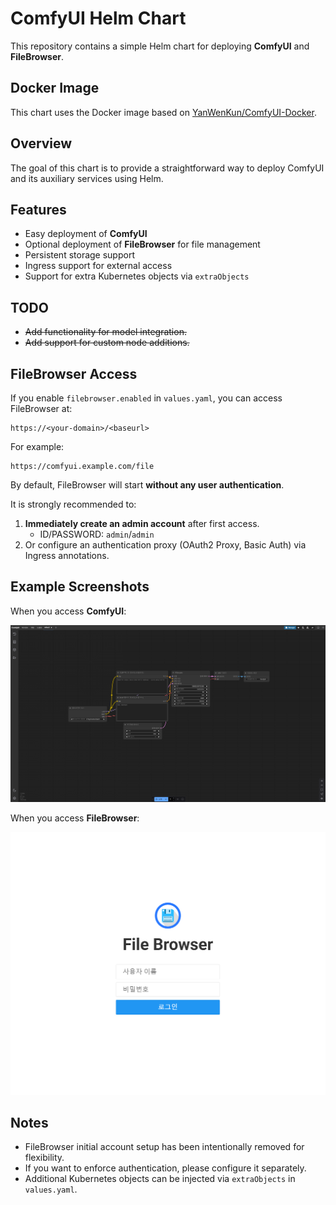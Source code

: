 # ComfyUI Helm Chart

This repository contains a simple Helm chart for deploying **ComfyUI** and **FileBrowser**.

## Docker Image

This chart uses the Docker image based on [YanWenKun/ComfyUI-Docker](https://github.com/YanWenKun/ComfyUI-Docker).

## Overview

The goal of this chart is to provide a straightforward way to deploy ComfyUI and its auxiliary services using Helm.

## Features

- Easy deployment of **ComfyUI**
- Optional deployment of **FileBrowser** for file management
- Persistent storage support
- Ingress support for external access
- Support for extra Kubernetes objects via `extraObjects`

## TODO

- ~~Add functionality for model integration.~~
- ~~Add support for custom node additions.~~

## FileBrowser Access

If you enable `filebrowser.enabled` in `values.yaml`, you can access FileBrowser at:

```
https://<your-domain>/<baseurl>
```

For example:
```
https://comfyui.example.com/file
```

By default, FileBrowser will start **without any user authentication**.

It is strongly recommended to:

1. **Immediately create an admin account** after first access.
   * ID/PASSWORD: `admin`/`admin`
2. Or configure an authentication proxy (OAuth2 Proxy, Basic Auth) via Ingress annotations.

## Example Screenshots

When you access **ComfyUI**:

![ComfyUI Screenshot](resources/image/comfyui.png)

When you access **FileBrowser**:

![FileBrowser Screenshot](resources/image/filebrowser.png)

## Notes

- FileBrowser initial account setup has been intentionally removed for flexibility.
- If you want to enforce authentication, please configure it separately.
- Additional Kubernetes objects can be injected via `extraObjects` in `values.yaml`.
